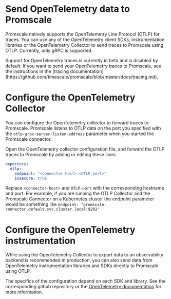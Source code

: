 # Send OpenTelemetry data to Promscale
Promscale natively supports the OpenTelemetry Line Protocol (OTLP) for 
traces. You can use any of the OpenTelemetry client SDKs,
instrumentation libraries or the OpenTelemetry Collector to send traces to
Promscale using OTLP. Currently, only gRPC is supported.

<highlight type="important">
Support for OpenTelemetry traces is currently in beta and is disabled by default.
If you want to send your OpenTelemetry traces to Promscale, see the
instructions in the
[tracing documentation](https://github.com/timescale/promscale/blob/master/docs/tracing.md).
</highlight>

# Configure the OpenTelemetry Collector

You can configure the OpenTelemetry collector to forward traces to Promscale. Promscale listens
to OTLP data on the port you specified with the `otlp-grpc-server-listen-address`
parameter when you started the Promscale connector.

Open the OpenTelemetry collector configuration file, and forward the OTLP traces to Promscale by adding or editing these lines:

```yaml
exporters:
  otlp:
    endpoint: "<connector-host>:<OTLP-port>"
    insecure: true
```

Replace `<connector-host>` and `OTLP-port` with the corresponding hostname and port. For example, if you are running
the OTLP Collector and the Promscale Connector on a Kubernetes cluster the endpoint parameter would be something like
`endpoint: "promscale-connector.default.svc.cluster.local:9202"`

# Configure the OpenTelemetry instrumentation

While using the OpenTelemetry Collector to export data to an observability backend
is recommended in production, you can also send data from OpenTelemetry instrumentation
libraries and SDKs directly to Promscale using OTLP.

The specifics of the configuration depend on each SDK and library. See the corresponding
github repository or the [OpenTelemetry documentation][otel-docs] for more information.

[otel-docs]: https://opentelemetry.io/docs/instrumentation/
